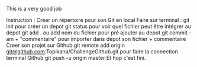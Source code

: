 This is a very good job

Instruction :
Créer un répertoire pour son Git en local
Faire sur terminal :
git init pour créer un depot
git status pour voir quel fichier peut être intégrer au depot
git add . ou add nom du fichier pour pré ajouter au depot
git commit -am + "commentaire" pour importer dans depot son fichier + commentaire
Creer son projet sur Github
git remote add origin git@github.com:Topikana/ChallengeGithub.git pour faire la connection terminal Github
git push -u origin master
Et hop c'est fini.

